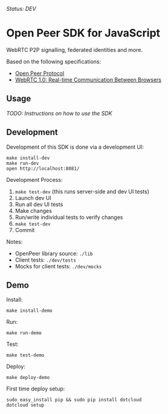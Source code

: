 *Status: DEV*

Open Peer SDK for JavaScript
============================

WebRTC P2P signalling, federated identities and more.

Based on the following specifications:

  * [Open Peer Protocol](http://docs.openpeer.org/OpenPeerProtocolSpecification)
  * [WebRTC 1.0: Real-time Communication Between Browsers](http://dev.w3.org/2011/webrtc/editor/webrtc.html)


Usage
-----

*TODO: Instructions on how to use the SDK*


Development
-----------

Development of this SDK is done via a development UI:

    make install-dev
    make run-dev
    open http://localhost:8081/

Development Process:

  1. `make test-dev` (this runs server-side and dev UI tests)
  2. Launch dev UI
  3. Run all dev UI tests
  4. Make changes
  5. Run/write individual tests to verify changes
  6. `make test-dev`
  7. Commit

Notes:

  * OpenPeer library source: `./lib`
  * Client tests: `./dev/tests`
  * Mocks for client tests: `./dev/mocks`


Demo
----

Install:

    make install-demo

Run:

    make run-demo

Test:

    make test-demo

Deploy:

    make deploy-demo

First time deploy setup:

    sudo easy_install pip && sudo pip install dotcloud
    dotcloud setup
